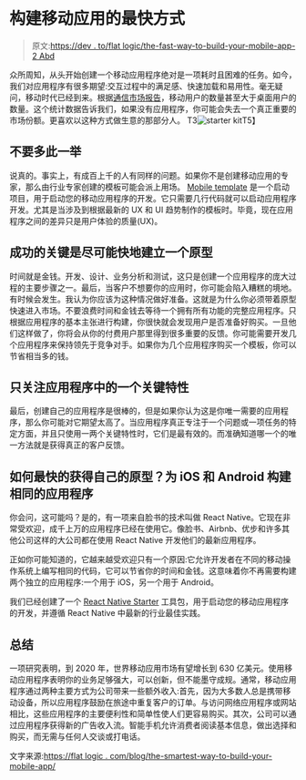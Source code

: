 # 构建移动应用的最快方式

> 原文:[https://dev . to/flat logic/the-fast-way-to-build-your-mobile-app-2 Abd](https://dev.to/flatlogic/the-fastest-way-to-build-your-mobile-app--2abd)

众所周知，从头开始创建一个移动应用程序绝对是一项耗时且困难的任务。如今，我们对应用程序有很多期望:交互过程中的满足感、快速加载和易用性。毫无疑问，移动时代已经到来。根据[通信市场报告](https://goo.gl/x3817c)，移动用户的数量甚至大于桌面用户的数量。这个统计数据告诉我们，如果没有应用程序，你可能会失去一个真正重要的市场份额。更喜欢以这种方式做生意的那部分人。
T3![starter kit](../Images/975567921f119e2d43a810a16dd354d3.png)T5】

## [](#do-not-reinvent-the-wheel)不要多此一举

说真的。事实上，有成百上千的人有同样的问题。如果你不是创建移动应用的专家，那么由行业专家创建的模板可能会派上用场。 [Mobile template](https://reactnativestarter.com/) 是一个启动项目，用于启动您的移动应用程序的开发。它只需要几行代码就可以启动应用程序开发。尤其是当涉及到根据最新的 UX 和 UI 趋势制作的模板时。毕竟，现在应用程序之间的差异只是用户体验的质量(UX)。

## 成功的关键是尽可能快地建立一个原型

时间就是金钱。开发、设计、业务分析和测试，这只是创建一个应用程序的庞大过程的主要步骤之一。最后，当客户不想要你的应用时，你可能会陷入糟糕的境地。有时候会发生。我认为你应该为这种情况做好准备。这就是为什么你必须带着原型快速进入市场。不要浪费时间和金钱去等待一个拥有所有功能的完整应用程序。只根据应用程序的基本主张进行构建，你很快就会发现用户是否准备好购买。一旦他们这样做了，你将会从你的付费用户那里得到很多重要的反馈。你可能需要开发几个应用程序来保持领先于竞争对手。如果你为几个应用程序购买一个模板，你可以节省相当多的钱。

## [](#focus-only-on-one-key-feature-in-your-app)只关注应用程序中的一个关键特性

最后，创建自己的应用程序是很棒的，但是如果你认为这是你唯一需要的应用程序，那么你可能对它期望太高了。当应用程序真正专注于一个问题或一项任务的特定方面，并且只使用一两个关键特性时，它们是最有效的。而准确知道哪一个的唯一方法就是获得真正的客户反馈。

## [](#how-to-get-your-prototype-in-the-fastest-way-build-the-same-app-for-ios-and-android)如何最快的获得自己的原型？为 iOS 和 Android 构建相同的应用程序

你会问，这可能吗？是的，有一项来自脸书的技术叫做 React Native。它现在非常受欢迎，成千上万的应用程序已经在使用它。像脸书、Airbnb、优步和许多其他公司这样的大公司都在使用 React Native 开发他们的最新应用程序。

正如你可能知道的，它越来越受欢迎只有一个原因:它允许开发者在不同的移动操作系统上编写相同的代码，它可以节省你的时间和金钱。这意味着你不再需要构建两个独立的应用程序:一个用于 iOS，另一个用于 Android。

我们已经创建了一个 [React Native Starter](https://reactnativestarter.com/) 工具包，用于启动您的移动应用程序的开发，并遵循 React Native 中最新的行业最佳实践。

## [](#summary)总结

一项研究表明，到 2020 年，世界移动应用市场有望增长到 630 亿美元。使用移动应用程序表明你的业务足够强大，可以创新，但不能墨守成规。通常，移动应用程序通过两种主要方式为公司带来一些额外收入:首先，因为大多数人总是携带移动设备，所以应用程序鼓励在旅途中重复客户的订单。与访问网络应用程序或网站相比，这些应用程序的主要便利性和简单性使人们更容易购买。其次，公司可以通过应用程序获得新的广告收入流。智能手机允许消费者阅读基本信息，做出选择和购买，而无需与任何人交谈或打电话。

文字来源:[https://flat logic . com/blog/the-smartest-way-to-build-your-mobile-app/](https://flatlogic.com/blog/the-smartest-way-to-build-your-mobile-app/)